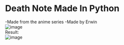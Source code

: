 # Death Note Made In Python
-Made from the anime series
-Made by Erwin  
![image](https://user-images.githubusercontent.com/78267674/153262253-bd74c6b4-9705-4769-9cb8-163ffd130cc3.png)  
Result:  
![image](https://user-images.githubusercontent.com/78267674/153262487-5baa68c4-aab2-4ab8-af98-6f31f7f41e9a.png)

